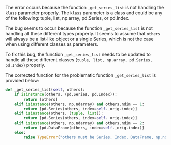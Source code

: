 The error occurs because the function `_get_series_list` is not handling the `klass` parameter properly. The `klass` parameter is a class and could be any of the following: tuple, list, np.array, pd.Series, or pd.Index. 

The bug seems to occur because the function `_get_series_list` is not handling all these different types properly. It seems to assume that `others` will always be a list-like object or a single Series, which is not the case when using different classes as parameters.

To fix this bug, the function `_get_series_list` needs to be updated to handle all these different classes (`tuple, list, np.array, pd.Series, pd.Index`) properly.

The corrected function for the problematic function `_get_series_list` is provided below:

```python
def _get_series_list(self, others):
    if isinstance(others, (pd.Series, pd.Index)):
        return [others]
    elif isinstance(others, np.ndarray) and others.ndim == 1:
        return [pd.Series(others, index=self._orig.index)]
    elif isinstance(others, (tuple, list)):
        return [pd.Series(others, index=self._orig.index)]
    elif isinstance(others, np.ndarray) and others.ndim == 2:
        return [pd.DataFrame(others, index=self._orig.index)]
    else:
        raise TypeError("others must be Series, Index, DataFrame, np.ndarrary or list-like (either containing only strings or containing only objects of type Series/Index/np.ndarray[1-dim])")
```